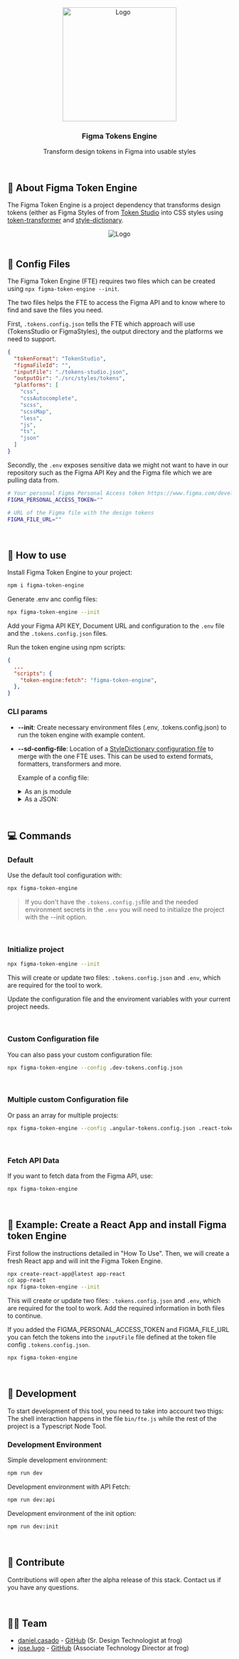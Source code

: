 <div align="center">
  <a href="https://github.com/d01000100/figma-token-engine">
    <img src=".docs/logo.svg" alt="Logo" alt="Logo" width="256" height="256">
  </a>

  <h3 align="center"><strong>Figma Tokens Engine</strong></h3>
  <p align="center">
    Transform design tokens in Figma into usable styles
  </p>

</div>

<br/>

## 🚛 About Figma Token Engine

The Figma Token Engine is a project dependency that transforms design tokens (either as Figma Styles of from [Token Studio](https://tokens.studio/) into CSS styles using [token-transformer](https://www.npmjs.com/package/token-transformer) and [style-dictionary](https://github.com/amzn/style-dictionary).

<div align="center">
  <img src=".docs/engine-diagram.svg" alt="Logo" alt="Logo">
</div>

<br/>

## 📓 Config Files

The Figma Token Engine (FTE) requires two files which can be created using `npx figma-token-engine --init`.

The two files helps the FTE to access the Figma API and to know where to find and save the files you need.

First, `.tokens.config.json` tells the FTE which approach will use (TokensStudio or FigmaStyles), the output directory and the platforms we need to support.

```json
{
  "tokenFormat": "TokenStudio",
  "figmaFileId": "",
  "inputFile": "./tokens-studio.json",
  "outputDir": "./src/styles/tokens",
  "platforms": [
    "css",
    "cssAutocomplete",
    "scss",
    "scssMap",
    "less",
    "js",
    "ts",
    "json"
  ]
}
```

Secondly, the `.env` exposes sensitive data we might not want to have in our repository such as the Figma API Key and the Figma file which we are pulling data from.

```sh
# Your personal Figma Personal Access token https://www.figma.com/developers/api#access-tokens
FIGMA_PERSONAL_ACCESS_TOKEN=""

# URL of the Figma file with the design tokens
FIGMA_FILE_URL=""
```

<br/>

## 🚀 How to use

Install Figma Token Engine to your project:

```sh
npm i figma-token-engine
```

Generate .env anc config files:

```sh
npx figma-token-engine --init
```

Add your Figma API KEY, Document URL and configuration to the `.env` file and the `.tokens.config.json` files.

Run the token engine using npm scripts:

```json
{
  ...
  "scripts": {
    "token-engine:fetch": "figma-token-engine",
  },
}
```

### CLI params

- **--init**: Create necessary environment files (.env, .tokens.config.json) to run the token engine with example content.
- **--sd-config-file**: Location of a [StyleDictionary configuration file](https://amzn.github.io/style-dictionary/#/config) to merge with the one FTE uses. This can be used to extend formats, formatters, transformers and more.
  
  Example of a config file:

  <details>
    <summary>As an js module</summary>

    ```js
    module.exports = {
      "foo": "invalid",
      "platforms": {
        "swift": {
          "transformGroup": "ios-swift",
          "buildPath": "./ios/",
          "files": [
            {
              "destination": "ios",
              "format": "ios-swift/enum.swift",
              "options": {
                "fileHeader": () => ["This is a custom header"]
              }
            }
          ]
        },
        "android": {
          "transformGroup": "android",
          "files": [
            {
              "destination": "android",
              "format": 'android/resources',
              "options": {
                "fileHeader": () => ["This is a custom header"]
              }
            }
          ]
        }
      }
    }
    ```
  </details>

  <details>
    <summary>As a JSON:</summary>

    ```json
    {
      "foo": "invalid",
      "platforms": {
        "swift": {
          "transformGroup": "ios-swift",
          "buildPath": "./ios/",
          "files": [
            {
              "destination": "ios",
              "format": "ios-swift/enum.swift",
              "options": {
                "fileHeader": "This is a custom header"
              }
            }
          ]
        },
        "android": {
          "transformGroup": "android",
          "files": [
            {
              "destination": "android",
              "format": "android/resources",
            }
          ]
        }
      }
    }
    ```
  </details>

<br/>

## 💻 Commands

### **Default**

Use the default tool configuration with:

```sh
npx figma-token-engine
```

> If you don't have the `.tokens.config.js`file and the needed environment secrets in the `.env` you will need to initialize the project with the --init option.

<br/>

### **Initialize project**

```sh
npx figma-token-engine --init
```

This will create or update two files: `.tokens.config.json` and `.env`, which are required for the tool to work.

Update the configuration file and the enviroment variables with your current project needs.

<br/>

### **Custom Configuration file**

You can also pass your custom configuration file:

```sh
npx figma-token-engine --config .dev-tokens.config.json
```

<br/>

### **Multiple custom Configuration file**

Or pass an array for multiple projects:

```sh
npx figma-token-engine --config .angular-tokens.config.json .react-tokens.config.json .android-tokens.config.json
```

<br/>

### **Fetch API Data**

If you want to fetch data from the Figma API, use:

```sh
npx figma-token-engine
```

<br/>

## 📝 Example: Create a React App and install Figma token Engine

First follow the instructions detailed in "How To Use". Then, we will create a fresh React app and will init the Figma Token Engine.

```sh
npx create-react-app@latest app-react
cd app-react
npx figma-token-engine --init
```

This will create or update two files: `.tokens.config.json` and `.env`, which are required for the tool to work. Add the required information in both files to continue.

If you added the FIGMA_PERSONAL_ACCESS_TOKEN and FIGMA_FILE_URL you can fetch the tokens into the `inputFile` file defined at the token file config `.tokens.config.json`.

```sh
npx figma-token-engine
```

<br/>

## 🧰 Development

To start development of this tool, you need to take into account two thigs: The shell interaction happens in the file `bin/fte.js` while the rest of the project is a Typescript Node Tool.

### Development Environment

Simple development environment:

```sh
npm run dev
```

Development environment with API Fetch:

```sh
npm run dev:api
```

Development environment of the init option:

```sh
npm run dev:init
```

<br/>

## 🤝 Contribute

Contributions will open after the alpha release of this stack. Contact us if you have any questions.

<br/>

## 🧑‍💻 Team

- [daniel.casado](mailto:jdanielca@gmail.com) - [GitHub](https://github.com/d01000100) (Sr. Design Technologist at frog)
- [jose.lugo](mailto:me@joselugo.dev) - [GitHub](https://github.com/chepetime) (Associate Technology Director at frog)

<br/>
